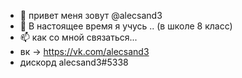 - 👋 привет меня зовут @alecsand3
- 🌱 В настоящее время я учусь .. (в школе 8 класс)
- 📫 как со мной связаться...
- вк -> https://vk.com/alecsand3
- дискорд alecsand3#5338

<!---
alecsand3/alecsand3 is a ✨ special ✨ repository because its `README.md` (this file) appears on your GitHub profile.
You can click the Preview link to take a look at your changes.
--->
